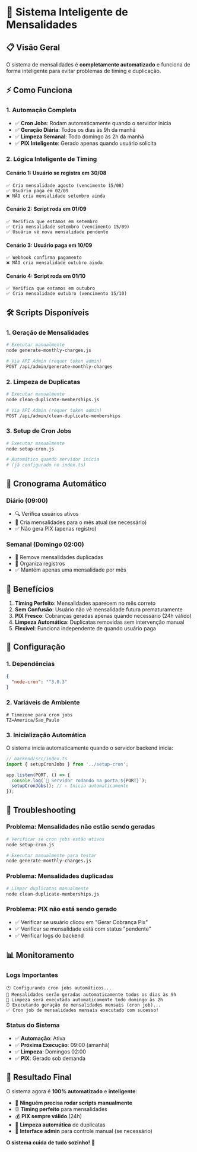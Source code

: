 # 🤖 Sistema Inteligente de Mensalidades

## 📋 Visão Geral

O sistema de mensalidades é **completamente automatizado** e funciona de forma inteligente para evitar problemas de timing e duplicação.

## ⚡ Como Funciona

### **1. Automação Completa**
- ✅ **Cron Jobs**: Rodam automaticamente quando o servidor inicia
- ✅ **Geração Diária**: Todos os dias às 9h da manhã
- ✅ **Limpeza Semanal**: Todo domingo às 2h da manhã
- ✅ **PIX Inteligente**: Gerado apenas quando usuário solicita

### **2. Lógica Inteligente de Timing**

#### **Cenário 1: Usuário se registra em 30/08**
```
✅ Cria mensalidade agosto (vencimento 15/08)
✅ Usuário paga em 02/09
❌ NÃO cria mensalidade setembro ainda
```

#### **Cenário 2: Script roda em 01/09**
```
✅ Verifica que estamos em setembro
✅ Cria mensalidade setembro (vencimento 15/09)
✅ Usuário vê nova mensalidade pendente
```

#### **Cenário 3: Usuário paga em 10/09**
```
✅ Webhook confirma pagamento
❌ NÃO cria mensalidade outubro ainda
```

#### **Cenário 4: Script roda em 01/10**
```
✅ Verifica que estamos em outubro
✅ Cria mensalidade outubro (vencimento 15/10)
```

## 🛠️ Scripts Disponíveis

### **1. Geração de Mensalidades**
```bash
# Executar manualmente
node generate-monthly-charges.js

# Via API Admin (requer token admin)
POST /api/admin/generate-monthly-charges
```

### **2. Limpeza de Duplicatas**
```bash
# Executar manualmente
node clean-duplicate-memberships.js

# Via API Admin (requer token admin)
POST /api/admin/clean-duplicate-memberships
```

### **3. Setup de Cron Jobs**
```bash
# Executar manualmente
node setup-cron.js

# Automático quando servidor inicia
# (já configurado no index.ts)
```

## 📅 Cronograma Automático

### **Diário (09:00)**
- 🔍 Verifica usuários ativos
- 📅 Cria mensalidades para o mês atual (se necessário)
- ✅ Não gera PIX (apenas registro)

### **Semanal (Domingo 02:00)**
- 🧹 Remove mensalidades duplicadas
- 🔄 Organiza registros
- ✅ Mantém apenas uma mensalidade por mês

## 🎯 Benefícios

1. **Timing Perfeito**: Mensalidades aparecem no mês correto
2. **Sem Confusão**: Usuário não vê mensalidade futura prematuramente
3. **PIX Fresco**: Cobranças geradas apenas quando necessário (24h válido)
4. **Limpeza Automática**: Duplicatas removidas sem intervenção manual
5. **Flexível**: Funciona independente de quando usuário paga

## 🔧 Configuração

### **1. Dependências**
```json
{
  "node-cron": "^3.0.3"
}
```

### **2. Variáveis de Ambiente**
```env
# Timezone para cron jobs
TZ=America/Sao_Paulo
```

### **3. Inicialização Automática**
O sistema inicia automaticamente quando o servidor backend inicia:

```typescript
// backend/src/index.ts
import { setupCronJobs } from '../setup-cron';

app.listen(PORT, () => {
  console.log(`🚀 Servidor rodando na porta ${PORT}`);
  setupCronJobs(); // ← Inicia automaticamente
});
```

## 🚨 Troubleshooting

### **Problema: Mensalidades não estão sendo geradas**
```bash
# Verificar se cron jobs estão ativos
node setup-cron.js

# Executar manualmente para testar
node generate-monthly-charges.js
```

### **Problema: Mensalidades duplicadas**
```bash
# Limpar duplicatas manualmente
node clean-duplicate-memberships.js
```

### **Problema: PIX não está sendo gerado**
- ✅ Verificar se usuário clicou em "Gerar Cobrança Pix"
- ✅ Verificar se mensalidade está com status "pendente"
- ✅ Verificar logs do backend

## 📊 Monitoramento

### **Logs Importantes**
```
🕐 Configurando cron jobs automáticos...
📅 Mensalidades serão geradas automaticamente todos os dias às 9h
🧹 Limpeza será executada automaticamente todo domingo às 2h
⏰ Executando geração de mensalidades mensais (cron job)...
✅ Cron job de mensalidades mensais executado com sucesso!
```

### **Status do Sistema**
- ✅ **Automação**: Ativa
- ✅ **Próxima Execução**: 09:00 (amanhã)
- ✅ **Limpeza**: Domingos 02:00
- ✅ **PIX**: Gerado sob demanda

## 🎉 Resultado Final

O sistema agora é **100% automatizado** e **inteligente**:

- 🤖 **Ninguém precisa rodar scripts manualmente**
- ⏰ **Timing perfeito** para mensalidades
- 💰 **PIX sempre válido** (24h)
- 🧹 **Limpeza automática** de duplicatas
- 📱 **Interface admin** para controle manual (se necessário)

**O sistema cuida de tudo sozinho!** 🚀






